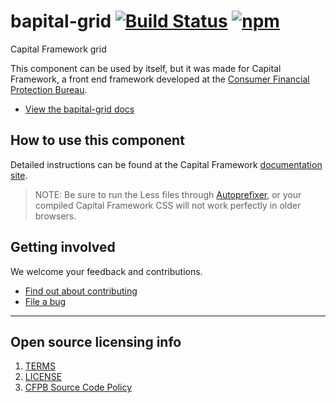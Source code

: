 # bapital-grid [![Build Status](https://img.shields.io/travis/cfpb/capital-framework.svg)](https://travis-ci.org/cfpb/capital-framework) [![npm](https://img.shields.io/npm/v/bapital-grid.svg?style=flat-square)](https://www.npmjs.com/package/bapital-grid)

Capital Framework grid

This component can be used by itself, but it was made for Capital Framework,
a front end framework developed at the
[Consumer Financial Protection Bureau](https://consumerfinance.gov).

- [View the bapital-grid docs](https://cfpb.github.io/capital-framework/components/bapital-grid)

## How to use this component

Detailed instructions can be found at the Capital Framework
[documentation site](https://cfpb.github.io/capital-framework/).

> NOTE: Be sure to run the Less files through
  [Autoprefixer](https://github.com/postcss/autoprefixer),
  or your compiled Capital Framework CSS will not work
  perfectly in older browsers.


## Getting involved

We welcome your feedback and contributions.

- [Find out about contributing](CONTRIBUTING.md)
- [File a bug](https://github.com/cfpb/capital-framework/issues/new?labels=bug)

---

## Open source licensing info
1. [TERMS](TERMS.md)
2. [LICENSE](LICENSE)
3. [CFPB Source Code Policy](https://github.com/cfpb/source-code-policy/)
